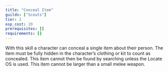 ```yaml
---
title: "Conceal Item"
guilds: ["Scouts"]
tier: 2
osp_cost: 20
prerequisites: []
requirements: []
---
```

With this skill a character can conceal a single item about their person. The item must be fully hidden in the character’s clothing or kit to count as concealed. This item cannot then be found by searching unless the Locate OS is used. This item cannot be larger than a small melee weapon.